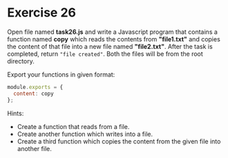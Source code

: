 # Exercise 26

Open file named **task26.js** and write a Javascript program that contains a function named **copy** 
which reads the contents from **"file1.txt"** and copies the content of that file into a
 new file named **"file2.txt"**. After the task is completed, return `"file created"`.
  Both the files will be from the root directory.

Export your functions in given format:

```js
module.exports = {
  content: copy
};
```

Hints:

- Create a function that reads from a file.
- Create another function which writes into a file.
- Create a third function which copies the content from the given file into another file.
